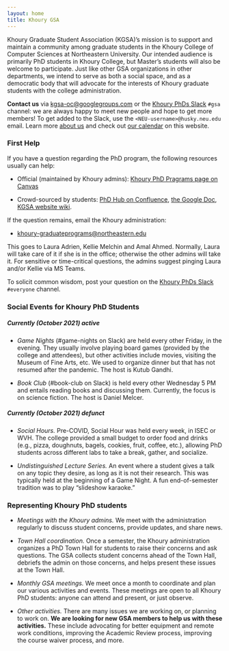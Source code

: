 ```yaml
---
layout: home
title: Khoury GSA
---
```


Khoury Graduate Student Association (KGSA)’s mission is to support and maintain
a community among graduate students in the Khoury College of Computer Sciences
at Northeastern University. Our intended audience is primarily PhD students in
Khoury College, but Master’s students will also be welcome to participate. Just
like other GSA organizations in other departments, we intend to serve as both a
social space, and as a democratic body that will advocate for the interests of
Khoury graduate students with the college administration.

**Contact us** via [kgsa-oc@googlegroups.com](mailto://kgsa-oc@googlegroups.com) or
the [Khoury PhDs Slack][khoury-slack] `#gsa` channel: we
are always happy to meet new people and hope to get more members!
To get added to the Slack, use the `<NEU‑username>@husky.neu.edu` email.
Learn more [about us](/about.html) and check out [our calendar](./calendar.html) on this website.

[gsa-slides-summer-2021]: https://docs.google.com/presentation/d/1IDrAmfLbNO42R-nqtaYK4XjNJhvrfVaOjc7W8QQGRwk/edit?usp=sharing
[khoury-slack]: https://khouryphds.slack.com

### First Help

If you have a question regarding the PhD program,
the following resources usually can help:

* Official (maintained by Khoury admins): [Khoury PhD Pragrams page on Canvas][notebook-canvas]

* Crowd-sourced by students: [PhD Hub on Confluence][confluence], [the Google Doc][notebook-gdoc],
  [KGSA website wiki][our-wiki].

If the question remains, email the Khoury administration:

* [khoury-graduateprograms@northeastern.edu][khoury-grad-mailbox] 

This goes to Laura Adrien, Kellie Melchin and Amal Ahmed. Normally, Laura will take care of it
if she is in the office; otherwise the other admins will take it.
For sensitive or time-critical questions, the admins
suggest pinging Laura and/or Kellie via MS Teams.

To solicit common wisdom, post your question on the 
[Khoury PhDs Slack][khoury-slack] `#everyone` channel.

[notebook-canvas]: https://northeastern.instructure.com/courses/58310/pages/khoury-phd-programs
[confluence]: https://wiki.khoury.northeastern.edu/display/phdhub/
[notebook-gdoc]: https://docs.google.com/document/d/1Suq1V96T41QlXbR3EBHR7l8B1KbFZGOuIxtDe-72VeE/edit?usp=sharing
[khoury-grad-mailbox]: mailto:khoury-graduateprograms@northeastern.edu
[our-wiki]: https://github.com/khoury-gsa/khoury-gsa.github.io/wiki/FAQ

### Social Events for Khoury PhD Students

##### Currently (October 2021) active

* _Game Nights_ (#game-nights on Slack) are held every other Friday, in the evening. 
They usually involve playing board games
(provided by the college and attendees), but other activities include
movies, visiting the Museum of Fine Arts, etc.
We used to organize dinner but that has not resumed after the pandemic. The host is Kutub Gandhi.

* _Book Club_ (#book-club on Slack) is held every other Wednesday 5 PM and entails reading books and discussing
them. Currently, the focus is on science fiction. The host is Daniel Melcer.

##### Currently (October 2021) defunct

* _Social Hours._ Pre-COVID, Social Hour was held every week, in ISEC or WVH. The
college provided a small budget to order food and drinks (e.g., pizza,
doughnuts, bagels, cookies, fruit, coffee, etc.), allowing PhD students across
different labs to take a break, gather, and socialize.

* _Undistinguished Lecture Series._ An event where a student gives a talk on any
topic they desire, as long as it is not their research. This was typically held
at the beginning of a Game Night. A fun end-of-semester tradition was to play
“slideshow karaoke.”

### Representing Khoury PhD students

* _Meetings with the Khoury admins._ We meet with the
administration regularly to discuss student concerns, provide updates, and share news.

* _Town Hall coordination._ Once a semester, the Khoury administration organizes
a PhD Town Hall for students to raise their concerns and ask questions. The GSA
collects student concerns ahead of the Town Hall, debriefs the admin on those
concerns, and helps present these issues at the Town Hall.

* _Monthly GSA meetings._ We meet once a month to coordinate and plan our various
activities and events. These meetings are open to all Khoury PhD students:
anyone can attend and present, or just observe.

* _Other activities._ There are many issues we are working on, or planning to work
on. **We are looking for new GSA members to help us with these activities.**
These include advocating for better equipment and remote work conditions,
improving the Academic Review process, improving the course waiver process, and
more.
